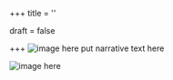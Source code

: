+++
title = ''

draft = false

+++
![image here](../images/odyssey-4.png#center)
put narrative text here

![image here](../images/bonus.png#center)